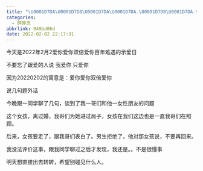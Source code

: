 ```yaml
---
title: "\U0001D7DA\U0001D7D8\U0001D7DA\U0001D7DA.\U0001D7D8\U0001D7DA.\U0001D7D8\U0001D7DA 示爱日"
categories:
  - 碎碎念
abbrlink: 949bd06d
date: 2022-02-02 22:17:31
---
```


今天是2022年2月2爱你爱你双倍爱你百年难遇的示爱日

不要忘了跟爱的人说 我爱你 只爱你
 
因为20220202的寓意是：爱你爱你双倍爱你

说几句题外话

今晚跟一同学聊了几句，谈到了我一哥们和他一女性朋友的问题

这个女孩，离过婚，我哥们为她进过局子，女孩在我们这边也是一直我哥们在照顾。

后来，女孩要走了，跟我哥们表白了。男生拒绝了，他对那女孩说，不要再回来。

我没法评价这事，跟我同学聊过之后才发现，我还是。。不是很懂事

明天想直接出去转转，希望别碰见什么人。